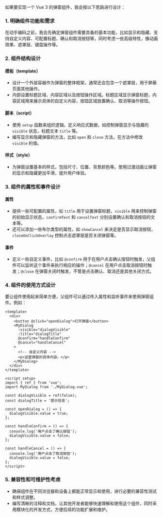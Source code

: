 如果要实现一个 Vue 3 的弹窗组件，我会按以下思路进行设计：

### 1. 明确组件功能和需求
在动手编码之前，我会先确定弹窗组件需要具备的基本功能，比如显示和隐藏、支持自定义内容、可配置标题、确认和取消按钮等，同时考虑一些高级特性，像动画效果、遮罩层、键盘操作等。

### 2. 组件结构设计
#### 模板（template）
 - 设计一个外层容器作为弹窗的整体框架，通常还会包含一个遮罩层，用于屏蔽页面其他操作。
 - 内部设置标题区域、内容区域以及按钮操作区域。标题区域显示弹窗标题，内容区域用来展示具体的自定义内容，按钮区域放置确认、取消等操作按钮。

#### 脚本（script）
 - 使用 `setup` 函数来组织逻辑。定义响应式数据，如控制弹窗显示与隐藏的 `visible` 状态，标题文本 `title` 等。
 - 编写显示和隐藏弹窗的方法，比如 `open` 和 `close` 方法，在方法中修改 `visible` 的值。

#### 样式（style）
 - 为弹窗设置基本的样式，包括尺寸、位置、背景颜色等。使用过渡动画让弹窗的显示和隐藏更加平滑，提升用户体验。

### 3. 组件的属性和事件设计
#### 属性
 - 提供一些可配置的属性，如 `title` 用于设置弹窗标题，`visible` 用来控制弹窗的初始显示状态，`confirmText` 和 `cancelText` 分别设置确认和取消按钮的文本等。
 - 还可以添加一些布尔类型的属性，如 `showCancel` 来决定是否显示取消按钮，`closeOnClickOverlay` 控制点击遮罩层是否关闭弹窗等。

#### 事件
 - 定义一些自定义事件，比如 `@confirm` 用于在用户点击确认按钮时触发，父组件可以监听这个事件来执行相应的操作；`@cancel` 在用户点击取消按钮时触发；`@close` 在弹窗关闭时触发，不管是点击确认、取消还是其他关闭方式。

### 4. 组件的使用方式设计
要让组件使用起来简单方便，父组件可以通过传入属性和监听事件来使用弹窗组件。例如：
```vue
<template>
  <div>
    <button @click="openDialog">打开弹窗</button>
    <MyDialog
      :visible="dialogVisible"
      :title="dialogTitle"
      @confirm="handleConfirm"
      @cancel="handleCancel"
    >
      <!-- 自定义内容 -->
      <p>这是弹窗的具体内容。</p>
    </MyDialog>
  </div>
</template>

<script setup>
import { ref } from 'vue';
import MyDialog from './MyDialog.vue';

const dialogVisible = ref(false);
const dialogTitle = '提示信息';

const openDialog = () => {
  dialogVisible.value = true;
};

const handleConfirm = () => {
  console.log('用户点击了确认按钮');
  dialogVisible.value = false;
};

const handleCancel = () => {
  console.log('用户点击了取消按钮');
  dialogVisible.value = false;
};
</script>
```

### 5. 兼容性和可维护性考虑
 - 确保组件在不同浏览器和设备上都能正常显示和使用，进行必要的兼容性测试和样式调整。
 - 编写清晰的注释和文档，让其他开发者能够快速理解和使用这个组件，同时采用模块化的开发方式，方便后续的功能扩展和维护。 